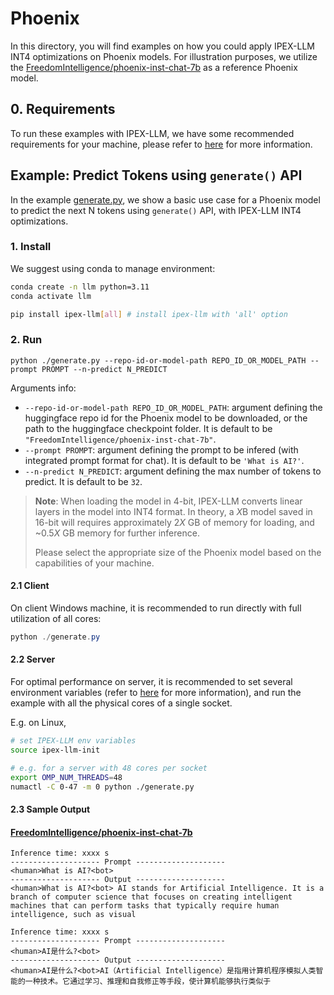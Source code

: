 # Phoenix

In this directory, you will find examples on how you could apply IPEX-LLM INT4 optimizations on Phoenix models. For illustration purposes, we utilize the [FreedomIntelligence/phoenix-inst-chat-7b](https://huggingface.co/FreedomIntelligence/phoenix-inst-chat-7b) as a reference Phoenix model.

## 0. Requirements
To run these examples with IPEX-LLM, we have some recommended requirements for your machine, please refer to [here](../README.md#recommended-requirements) for more information.

## Example: Predict Tokens using `generate()` API
In the example [generate.py](./generate.py), we show a basic use case for a Phoenix model to predict the next N tokens using `generate()` API, with IPEX-LLM INT4 optimizations.
### 1. Install
We suggest using conda to manage environment:
```bash
conda create -n llm python=3.11
conda activate llm

pip install ipex-llm[all] # install ipex-llm with 'all' option
```

### 2. Run
```
python ./generate.py --repo-id-or-model-path REPO_ID_OR_MODEL_PATH --prompt PROMPT --n-predict N_PREDICT
```

Arguments info:
- `--repo-id-or-model-path REPO_ID_OR_MODEL_PATH`: argument defining the huggingface repo id for the Phoenix model to be downloaded, or the path to the huggingface checkpoint folder. It is default to be `"FreedomIntelligence/phoenix-inst-chat-7b"`.
- `--prompt PROMPT`: argument defining the prompt to be infered (with integrated prompt format for chat). It is default to be `'What is AI?'`.
- `--n-predict N_PREDICT`: argument defining the max number of tokens to predict. It is default to be `32`.

> **Note**: When loading the model in 4-bit, IPEX-LLM converts linear layers in the model into INT4 format. In theory, a *X*B model saved in 16-bit will requires approximately 2*X* GB of memory for loading, and ~0.5*X* GB memory for further inference.
>
> Please select the appropriate size of the Phoenix model based on the capabilities of your machine.

#### 2.1 Client
On client Windows machine, it is recommended to run directly with full utilization of all cores:
```powershell
python ./generate.py 
```

#### 2.2 Server
For optimal performance on server, it is recommended to set several environment variables (refer to [here](../README.md#best-known-configuration-on-linux) for more information), and run the example with all the physical cores of a single socket.

E.g. on Linux,
```bash
# set IPEX-LLM env variables
source ipex-llm-init

# e.g. for a server with 48 cores per socket
export OMP_NUM_THREADS=48
numactl -C 0-47 -m 0 python ./generate.py
```

#### 2.3 Sample Output
#### [FreedomIntelligence/phoenix-inst-chat-7b](https://huggingface.co/FreedomIntelligence/phoenix-inst-chat-7b)
```log
Inference time: xxxx s
-------------------- Prompt --------------------
<human>What is AI?<bot>
-------------------- Output --------------------
<human>What is AI?<bot> AI stands for Artificial Intelligence. It is a branch of computer science that focuses on creating intelligent machines that can perform tasks that typically require human intelligence, such as visual
```

```log
Inference time: xxxx s
-------------------- Prompt --------------------
<human>AI是什么?<bot>
-------------------- Output --------------------
<human>AI是什么?<bot>AI（Artificial Intelligence）是指用计算机程序模拟人类智能的一种技术。它通过学习、推理和自我修正等手段，使计算机能够执行类似于
```
